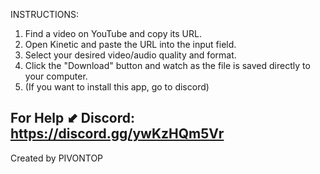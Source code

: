 INSTRUCTIONS:
1.  Find a video on YouTube and copy its URL.
2.  Open Kinetic and paste the URL into the input field.
3.  Select your desired video/audio quality and format.
4.  Click the "Download" button and watch as the file is saved directly to your computer.
5.  (If you want to install this app, go to discord)

For Help   ⬋
Discord: https://discord.gg/ywKzHQm5Vr
-------
Created by PIVONTOP
